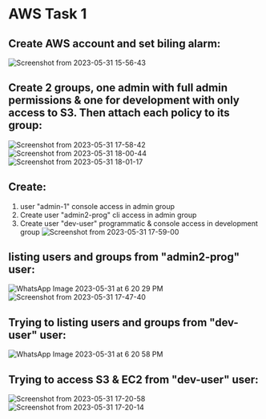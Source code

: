 # AWS Task 1
## Create AWS account and set biling alarm:
![Screenshot from 2023-05-31 15-56-43](https://github.com/amrabunemr98/Sprints-tasks/assets/128842547/4c692503-ddcb-4a4f-8e89-3ba214bebc20)
## Create 2 groups, one admin with full admin permissions & one for development with only access to S3. Then attach each policy to its group:
![Screenshot from 2023-05-31 17-58-42](https://github.com/amrabunemr98/Sprints-tasks/assets/128842547/1c0ab031-ddfc-469e-aeb4-5b2fd58de3d6)
![Screenshot from 2023-05-31 18-00-44](https://github.com/amrabunemr98/Sprints-tasks/assets/128842547/cdbcf8e2-956c-4808-ba7a-37390b3fd4e5)
![Screenshot from 2023-05-31 18-01-17](https://github.com/amrabunemr98/Sprints-tasks/assets/128842547/e694a246-1429-4941-8d06-a1872769f44d)
## Create:
1. user "admin-1" console access in admin group
2. Create user "admin2-prog" cli access in admin group
3. Create user "dev-user" programmatic & console access in development group
![Screenshot from 2023-05-31 17-59-00](https://github.com/amrabunemr98/Sprints-tasks/assets/128842547/61064e4b-f9ab-4554-929c-755240cc4397)
## listing users and groups from "admin2-prog" user:
![WhatsApp Image 2023-05-31 at 6 20 29 PM](https://github.com/amrabunemr98/Sprints-tasks/assets/128842547/ed6dc80a-2cda-46fc-9100-10832689a2c3)
![Screenshot from 2023-05-31 17-47-40](https://github.com/amrabunemr98/Sprints-tasks/assets/128842547/1041668b-0a66-455c-b39c-8e79c01c6c62)
## Trying to listing users and groups from "dev-user" user:
![WhatsApp Image 2023-05-31 at 6 20 58 PM](https://github.com/amrabunemr98/Sprints-tasks/assets/128842547/c8a956ce-f967-4fbf-80c0-36729ec4d285)
## Trying to access S3 & EC2 from "dev-user" user:
![Screenshot from 2023-05-31 17-20-58](https://github.com/amrabunemr98/Sprints-tasks/assets/128842547/5004a9a6-8a52-4ab4-841e-de350152e931)
![Screenshot from 2023-05-31 17-20-14](https://github.com/amrabunemr98/Sprints-tasks/assets/128842547/75723b99-5166-4472-b1a1-0ee669444bce)
